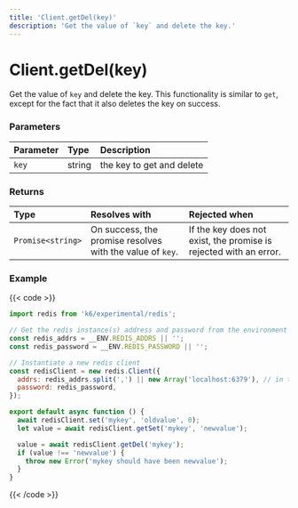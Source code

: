 ```yaml
---
title: 'Client.getDel(key)'
description: 'Get the value of `key` and delete the key.'
---
```


# Client.getDel(key)

Get the value of `key` and delete the key. This functionality is similar to `get`, except for the fact that it also deletes the key on success.

### Parameters

| Parameter | Type   | Description               |
| :-------- | :----- | :------------------------ |
| `key`     | string | the key to get and delete |

### Returns

| Type              | Resolves with                                             | Rejected when                                                     |
| :---------------- | :-------------------------------------------------------- | :---------------------------------------------------------------- |
| `Promise<string>` | On success, the promise resolves with the value of `key`. | If the key does not exist, the promise is rejected with an error. |

### Example

{{< code >}}

```javascript
import redis from 'k6/experimental/redis';

// Get the redis instance(s) address and password from the environment
const redis_addrs = __ENV.REDIS_ADDRS || '';
const redis_password = __ENV.REDIS_PASSWORD || '';

// Instantiate a new redis client
const redisClient = new redis.Client({
  addrs: redis_addrs.split(',') || new Array('localhost:6379'), // in the form of 'host:port', separated by commas
  password: redis_password,
});

export default async function () {
  await redisClient.set('mykey', 'oldvalue', 0);
  let value = await redisClient.getSet('mykey', 'newvalue');

  value = await redisClient.getDel('mykey');
  if (value !== 'newvalue') {
    throw new Error('mykey should have been newvalue');
  }
}
```

{{< /code >}}
